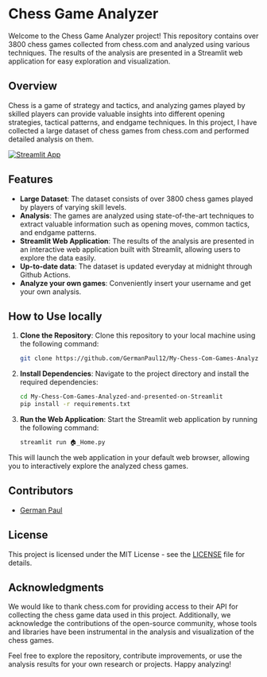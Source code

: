 # Chess Game Analyzer

Welcome to the Chess Game Analyzer project! This repository contains over 3800 chess games collected from chess.com and analyzed using various techniques. The results of the analysis are presented in a Streamlit web application for easy exploration and visualization.

## Overview

Chess is a game of strategy and tactics, and analyzing games played by skilled players can provide valuable insights into different opening strategies, tactical patterns, and endgame techniques. In this project, I have collected a large dataset of chess games from chess.com and performed detailed analysis on them.

[![Streamlit App](https://static.streamlit.io/badges/streamlit_badge_black_white.svg)](https://chesscom.streamlit.app/)

## Features

- **Large Dataset**: The dataset consists of over 3800 chess games played by players of varying skill levels.
- **Analysis**: The games are analyzed using state-of-the-art techniques to extract valuable information such as opening moves, common tactics, and endgame patterns.
- **Streamlit Web Application**: The results of the analysis are presented in an interactive web application built with Streamlit, allowing users to explore the data easily.
- **Up-to-date data**: The dataset is updated everyday at midnight through Github Actions.
- **Analyze your own games**: Conveniently insert your username and get your own analysis.

## How to Use locally

1. **Clone the Repository**: Clone this repository to your local machine using the following command:

    ``` bash
    git clone https://github.com/GermanPaul12/My-Chess-Com-Games-Analyzed-and-presented-on-Streamlit
    ```

2. **Install Dependencies**: Navigate to the project directory and install the required dependencies:

    ``` bash
    cd My-Chess-Com-Games-Analyzed-and-presented-on-Streamlit
    pip install -r requirements.txt
    ```

3. **Run the Web Application**: Start the Streamlit web application by running the following command:

    ``` bash
    streamlit run 🏠_Home.py
    ```

This will launch the web application in your default web browser, allowing you to interactively explore the analyzed chess games.

## Contributors

- [German Paul](https://github.com/GermanPaul12)

## License

This project is licensed under the MIT License - see the [LICENSE](LICENSE) file for details.

## Acknowledgments

We would like to thank chess.com for providing access to their API for collecting the chess game data used in this project. Additionally, we acknowledge the contributions of the open-source community, whose tools and libraries have been instrumental in the analysis and visualization of the chess games.

Feel free to explore the repository, contribute improvements, or use the analysis results for your own research or projects. Happy analyzing!
